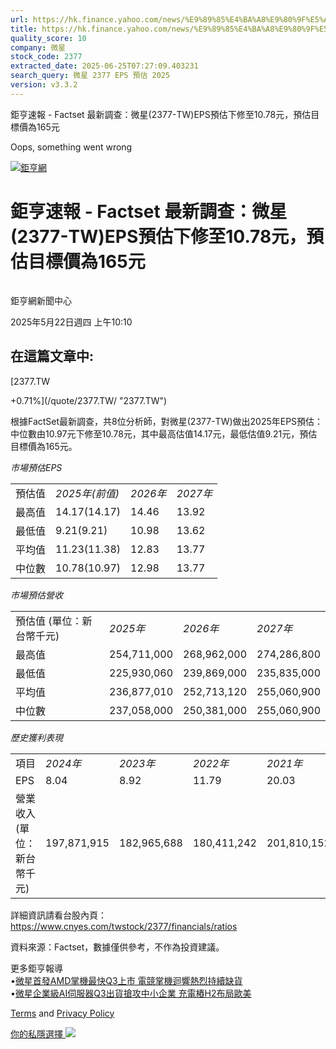 ```yaml
---
url: https://hk.finance.yahoo.com/news/%E9%89%85%E4%BA%A8%E9%80%9F%E5%A0%B1-factset-%E6%9C%80%E6%96%B0%E8%AA%BF%E6%9F%A5-%E5%BE%AE%E6%98%9F-2377-141030947.html
title: https://hk.finance.yahoo.com/news/%E9%89%85%E4%BA%A8%E9%80%9F%E5%A0%B1-factset-%E6%9C%80%E6%96%B0%E8
quality_score: 10
company: 微星
stock_code: 2377
extracted_date: 2025-06-25T07:27:09.403231
search_query: 微星 2377 EPS 預估 2025
version: v3.3.2
---
```


鉅亨速報 - Factset 最新調查：微星(2377-TW)EPS預估下修至10.78元，預估目標價為165元 


Oops, something went wrong

 

[![鉅亨網](https://s.yimg.com/ny/api/res/1.2/UM5hrThmhlnSiBO4o4qlLg--/YXBwaWQ9aGlnaGxhbmRlcjt3PTE0NjtoPTQ4O2NmPXdlYnA-/https://s.yimg.com/os/creatr-uploaded-images/2020-01/147c7630-36ab-11ea-ae7c-5ee7a0016555)](http://www.cnyes.com/ "鉅亨網")

# 鉅亨速報 - Factset 最新調查：微星(2377-TW)EPS預估下修至10.78元，預估目標價為165元

![](data:image/gif;base64,R0lGODlhAQABAIAAAAAAAP///ywAAAAAAQABAAACAUwAOw==)

鉅亨網新聞中心

2025年5月22日週四 上午10:10

## 在這篇文章中:

[2377.TW

+0.71%](/quote/2377.TW/ "2377.TW")

根據FactSet最新調查，共8位分析師，對微星(2377-TW)做出2025年EPS預估：中位數由10.97元下修至10.78元，其中最高估值14.17元，最低估值9.21元，預估目標價為165元。

*市場預估EPS*

|  |  |  |  |
| --- | --- | --- | --- |
| 預估值 | *2025年(前值)* | *2026年* | *2027年* |
| 最高值 | 14.17(14.17) | 14.46 | 13.92 |
| 最低值 | 9.21(9.21) | 10.98 | 13.62 |
| 平均值 | 11.23(11.38) | 12.83 | 13.77 |
| 中位數 | 10.78(10.97) | 12.98 | 13.77 |

*市場預估營收*

|  |  |  |  |
| --- | --- | --- | --- |
| 預估值 (單位：新台幣千元) | *2025年* | *2026年* | *2027年* |
| 最高值 | 254,711,000 | 268,962,000 | 274,286,800 |
| 最低值 | 225,930,060 | 239,869,000 | 235,835,000 |
| 平均值 | 236,877,010 | 252,713,120 | 255,060,900 |
| 中位數 | 237,058,000 | 250,381,000 | 255,060,900 |

*歷史獲利表現*

|  |  |  |  |  |
| --- | --- | --- | --- | --- |
| 項目 | *2024年* | *2023年* | *2022年* | *2021年* |
| EPS | 8.04 | 8.92 | 11.79 | 20.03 |
| 營業收入 (單位：新台幣千元) | 197,871,915 | 182,965,688 | 180,411,242 | 201,810,152 |

詳細資訊請看台股內頁：  
<https://www.cnyes.com/twstock/2377/financials/ratios>

資料來源：Factset，數據僅供參考，不作為投資建議。

更多鉅亨報導  
•[微星首發AMD掌機最快Q3上市 電競掌機迴響熱烈持續缺貨](https://news.cnyes.com/news/id/5989679?utm_source=yahoo&utm_medium=RSS&utm_campaign=relate)  
•[微星企業級AI伺服器Q3出貨搶攻中小企業 充電樁H2布局歐美](https://news.cnyes.com/news/id/5989688?utm_source=yahoo&utm_medium=RSS&utm_campaign=relate)

[Terms](https://guce.yahoo.com/terms?locale=zh-Hant-HK)  and [Privacy Policy](https://guce.yahoo.com/privacy-policy?locale=zh-Hant-HK)

[你的私隱選擇 ![](https://s.yimg.com/dv/static/siteApp/img/privacy-choice-control.png)](https://guce.yahoo.com/state-controls?locale=zh-Hant-HK&state=VA)